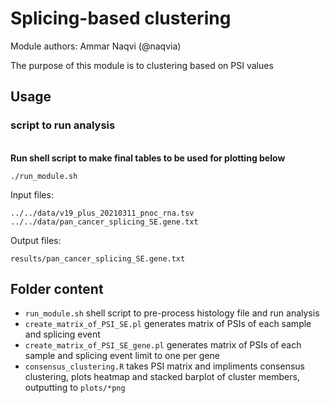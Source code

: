 # Splicing-based clustering

Module authors: Ammar Naqvi (@naqvia)

The purpose of this module is to clustering based on PSI values

## Usage
### script to run analysis
<br>**Run shell script to make final tables to be used for plotting below**
```
./run_module.sh
```
Input files:
```
../../data/v19_plus_20210311_pnoc_rna.tsv
../../data/pan_cancer_splicing_SE.gene.txt

```

Output files:
```
results/pan_cancer_splicing_SE.gene.txt
```

## Folder content
* `run_module.sh` shell script to pre-process histology file and run analysis
* `create_matrix_of_PSI_SE.pl` generates matrix of PSIs of each sample and splicing event
* `create_matrix_of_PSI_SE_gene.pl` generates matrix of PSIs of each sample and splicing event limit to one per gene
* `consensus_clustering.R` takes PSI matrix and impliments consensus clustering, plots heatmap and stacked barplot of cluster members, outputting to `plots/*png`
